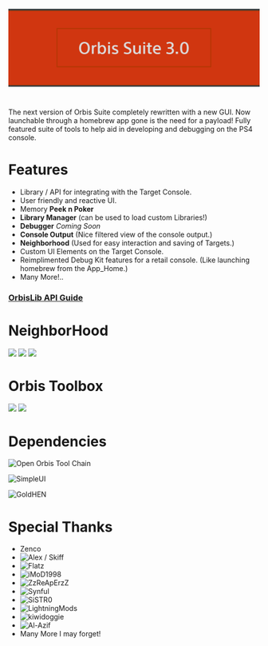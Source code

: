 ![Header](/Assets/Header.png?raw=true)
#
The next version of Orbis Suite completely rewritten with a new GUI. Now launchable through a homebrew app gone is the need for a payload! Fully featured suite of tools to help aid in developing and debugging on the PS4 console. 

# Features
- Library / API for integrating with the Target Console.
- User friendly and reactive UI.
- Memory **Peek n Poker**
- **Library Manager** (can be used to load custom Libraries!)
- **Debugger** *Coming Soon*
- **Console Output** (Nice filtered view of the console output.)
- **Neighborhood** (Used for easy interaction and saving of Targets.)
- Custom UI Elements on the Target Console.
- Reimplimented Debug Kit features for a retail console. (Like launching homebrew from the App_Home.)
- Many More!..

### [OrbisLib API Guide](https://github.com/MrDucxy/Orbis-Suite-3.0/blob/master/Guide.md)

# NeighborHood
![](https://i.imgur.com/qXyssyK.png)
![](https://i.imgur.com/CXOJsNg.png)
![](https://i.imgur.com/B8DgWyV.png)

# Orbis Toolbox
![](https://i.imgur.com/2Ql98B9.png)
![](https://i.imgur.com/DWbgEsN.png)

# Dependencies

![Open Orbis Tool Chain](https://github.com/OpenOrbis/OpenOrbis-PS4-Toolchain)

![SimpleUI](https://github.com/OSM-Made/SimpleUI)

![GoldHEN](https://github.com/GoldHEN/GoldHEN)

# Special Thanks
- Zenco
- ![Alex / Skiff](https://github.com/skiff)
- ![Flatz](https://github.com/flatz)
- ![iMoD1998](https://github.com/iMoD1998)
- ![ZzReApErzZ](https://github.com/Peribunt)
- ![Synful](https://github.com/Synful)
- ![SiSTR0](https://github.com/SiSTR0)
- ![LightningMods](https://github.com/LightningMods)
- ![kiwidoggie](https://github.com/kiwidoggie)
- ![Al-Azif](https://github.com/Al-Azif)
- Many More I may forget!

